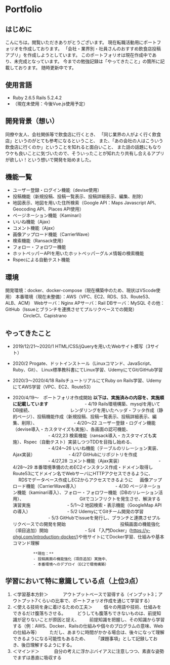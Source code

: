 # Portfolio
## はじめに
こんにちは。閲覧いただきありがとうございます。
現在転職活動用にポートフォリオを作成しております。 「会社・業界別・社員さんのおすすめ飲食店投稿アプリ」を作成しようとしています。
このポートフォリオは現在作成中であり、未完成となっています。
今までの勉強記録は「やってきたこと」の箇所に記載しております。 随時更新中です。

## 使用言語
* Ruby 2.6.5  Rails 5.2.4.2
* （現在未使用：今後Vue.js使用予定）

## 開発背景（想い）
同僚や友人、会社関係等で飲食店に行くとき、
「同じ業界の人がよく行く飲食店」というのがとても参考になるということ、
また、「あの会社の人はこういう飲食店に行くのか」ということを知れると面白いこと、
また話の話題にもなりウケも良いことに気づいたので、そういったことが知れたり共有し合えるアプリが欲しい！という想いで開発を始めました。

## 機能一覧
* ユーザー登録・ログイン機能（devise使用）
* 投稿機能（新規投稿、投稿一覧表示、投稿詳細表示、編集、削除）
* 地図表示、地図を用いた住所検索（Google API：Maps Javascript API、Geocoding API、Places API使用）
* ページネーション機能（Kaminari）
* いいね機能（Ajax）
* コメント機能（Ajax）
* 画像アップロード機能（CarrierWave）
* 検索機能（Ransack使用）
* フォロー・フォロワー機能
* ホットペッパーAPIを用いたホットペッパーグルメ情報の検索機能
* Rspecによる自動テスト機能

## 環境
開発環境：docker、docker-compose（現在構築中のため、現状はVScode使用）
本番環境（現在未整備）：AWS（VPC、EC2、RDS、S3、Route53、ALB、ACM）
                       Webサーバ：Nginx
                       APサーバ：Rail
                       DBサーバ：MySQL
その他：GitHub（Issueとブランチを連携させてプルリクベースでの開発）
　　　　CircleCI、Capistrano

## やってきたこと
* 2019/12/21～2020/1  HTML/CSS/jQueryを用いたWebサイト模写（3サイト）
* 2020/2  Progate、ドットインストール（Linuxコマンド、JavaScript、Ruby、Git）、
          Linux標準教科書にてLinux学習、UdemyにてGit/GitHub学習
* 2020/3～2020/4/18  RailsチュートリアルにてRuby on Rails学習、UdemyにてAWS学習（VPC、EC2、Route53）
* 2020/4/19～　ポートフォリオ作成開始 **以下は、実施済みの内容を、実施順に記載しています**
　　　　　　　　- 4/19  Rails環境構築、mysqlを用いてDB接続、
　　　　　　　　        レンダリングを用いたヘッダ・フッタ作成（静的ページ）、投稿機能作成（新規投稿、投稿一覧表示、投稿詳細表示、編集、削除）、
　　　　　　　　- 4/20～22  ユーザー登録・ログイン機能（devise導入・カスタマイズも実施）、各画面の認可機能、
　　　　　　　　- 4/22,23  検索機能（ransack導入・カスタマイズも実施）、Rspec（自動テスト）実装しつつTDDを目指し始める、
　　　　　　　　- 4/24～26 いいね機能（テーブルのリレーション実装、Ajax実装）
　　　　　　　  - 4/27  GitHubにリポジトリを作成
　　　　　　　　- 4/27,28  コメント機能（Ajax実装）
　　　　　　　　- 4/28～29 本番環境準備のためEC2インスタンス作成・ドメイン取得しRoute53にてドメイン名でWebサーバにHTTPアクセスできるように、
            　            RDSでデータベース作成しEC2からアクセスできるように
            　            画像アップロード機能（CarrierWave導入）
　　　　　　　　- 4/30  ページネーション機能（kaminari導入）、フォロー・フォロワー機能（DBのリレーション活用）、
　　　　　　　　　　　　 Gitでコンフリクトを発生させ、解決する演習実施
　　　　　　　　- 5/1～2  地図検索・表示機能（GoogleMap APIの導入）
　　　　　　　　- 5/2  UdemyにてGitチーム開発の学習
　　　　　　　　- 5/3  GitHubでissueを発行し、ブランチと連携させプルリクベースでの開発を開始
　　　　　　　　　　　　投稿画面の機能強化（項目追加）開始
　　　　　　　　- 5/4  「入門Docker」(https://y-ohgi.com/introduction-docker/)や他サイトにてDocker学習、仕組みや基本コマンド理解

               **現在：**
               - 投稿画面の機能強化（項目追加）実施中、
               - 本番環境へのデプロイ（EC2で環境構築）

## 学習において特に意識している点（上位3点）
1. ＜学習基本方針＞
　　　アウトプットベースで習得する（インプット3；アウトプット7くらいの比率で、ポートフォリオ作成を通じて学習する）
2. ＜使える技術を身に着けるための工夫＞
　 　個々の用語や技術、仕組みをできるだけ腹落ちさせる。
　 　どうしても腹落ちできないものは、前提知識が足りないことが原因と捉え、
 　　前提知識を把握し、その知識から学習する（例：AWS、Docker、Railsの仕組みや個々のプログラムの意味、Webの仕組み等）
 　　ただし、あまりに時間がかかる場合は、後々になって理解できるようになる可能性もあるため、
 　　「課題事項」として記録しておき、後日理解するようにする。
3. ＜マインド＞
　　　自分の考えに浮かぶバイアスに注意しつつ、素直な姿勢でまずは愚直に吸収する